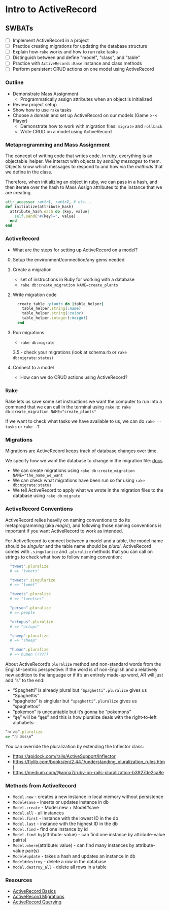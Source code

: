 Intro to ActiveRecord
===

## SWBATs
- [ ] Implement ActiveRecord in a project
- [ ] Practice creating migrations for updating the database structure
- [ ] Explain how `rake` works and how to run rake tasks
- [ ] Distinguish between and define "model", "class", and "table"
- [ ] Practice with `ActiveRecord::Base` instance and class methods
- [ ] Perform persistent CRUD actions on one model using ActiveRecord

### Outline
* Demonstrate Mass Assignment
  - Programmatically assign attributes when an object is initialized
* Review project setup
* Show how to use `rake` tasks
* Choose a domain and set up ActiveRecord on our models (Game >-< Player)
  * Demonstrate how to work with migration files: `migrate` and `rollback`
  * Write CRUD on a model using ActiveRecord

### Metaprogramming and Mass Assignment
The concept of writing code that writes code. In ruby, everything is an objectable_helper. We interact with objects by *sending messages* to them. Objects know which messages to respond to and how via the *methods* that we define in the class.

Therefore, when initializing an object in ruby, we can pass in a hash, and then iterate over the hash to Mass Assign attributes to the instance that we are creating.

```ruby
attr_accessor :attr1, :attr2, # etc...
def initialize(attribute_hash)
  attribute_hash.each do |key, value|
    self.send("#{key}=", value)
  end
end
```

### ActiveRecord

* What are the steps for setting up ActiveRecord on a model?

0. Setup the environment/connection/any gems needed

1. Create a migration
    - set of instructions in Ruby for working with a database
    - `rake db:create_migration NAME=create_plants`

2. Write migration code
    ```rb
      create_table :plants do |table_helper|
        table_helper.string(:name)
        table_helper.string(:color)
        table_helper.integer(:height)
      end
    ```

3. Run migrations
    - `rake db:migrate`

    3.5 - check your migrations (look at schema.rb or `rake db:migrate:status`)

4. Connect to a model

    * How can we do CRUD actions using ActiveRecord?

### Rake

Rake lets us save some set instructions we want the computer to run into a command that we can call in the terminal using `rake` ie: `rake db:create_migration NAME="create_plants"`

If we want to check what tasks we have available to us, we can do `rake --tasks` or `rake -T`

### Migrations
Migrations are ActiveRecord keeps track of database changes over time.

We specify how we want the database to change in the migration file: [docs](https://guides.rubyonrails.org/active_record_migrations.html)

* We can create migrations using `rake db:create_migration NAME="the_name_we_want`
* We can check what migrations have been run so far using `rake db:migrate:status`
* We tell ActiveRecord to apply what we wrote in the migration files to the database using `rake db:migrate`

### ActiveRecord Conventions
ActiveRecord relies heavily on naming conventions to do its metaprogramming (aka *magic*), and following those naming conventions is important if you want ActiveRecord to work as intended.

For ActiveRecord to connect between a model and a table, the model name should be *singular* and the table name should be *plural*. ActiveRecord comes with `.singularize` and `.pluralize` methods that you can call on strings to check what how to follow naming convention:

```rb
  "tweet".pluralize
  # => "tweets"

  "tweets".singularize
  # => "tweet"

  "tweets".pluralize
  # => "tweetses"

  "person".pluralize
  # => people

  "octopus".pluralize
  # => "octopi"

  "sheep".pluralize
  # => "sheep"

  "human".pluralize
  # => humen (????)
```

About ActiveRecord’s `pluralize` method and non-standard words from the English-centric perspective:
if the word is of non-English and a relatively new addition to the language or if it’s an entirely made-up word, AR will just add “s” to the end:

- “Spaghetti” is already plural but `“Spaghetti”.pluralize` gives us “Spaghettis”
- “spaghetto” is singlular but `“spaghetti”.pluralize` gives us “spaghettos”
- “pokemon” is uncountable but it’s gonna be “pokemons”
- “ąę” will be “ąęs”
and this is how pluralize deals with the right-to-left alphabets:

```ruby
“מה זה“.pluralize
=> “מה זהs\n”
```

You can override the pluralization by extending the Inflector class:
- <https://apidock.com/rails/ActiveSupport/Inflector>
- <https://flylib.com/books/en/2.44.1/understanding_pluralization_rules.html>
- <https://medium.com/@anna7/ruby-on-rails-pluralization-b3927de2ca8e>

### Methods from ActiveRecord

* `Model.new` - creates a new instance in local memory without persistence
* `Model#save` - inserts or updates instance in db
* `Model.create` - Model.new + Model#save
* `Model.all` - all instances
* `Model.first` - instance with the lowest ID in the db
* `Model.last` - instance with the highest ID in the db
* `Model.find` - find one instance by id
* `Model.find_by`(attribute: value) - can find one instance by attribute-value pair(s)
* `Model.where`(attribute: value) - can find many instances by attribute-value pair(s)
* `Model#update` - takes a hash and updates an instance in db
* `Model#destroy` - delete a row in the database
* `Model.destroy_all` - delete all rows in a table

### Resources
- [ActiveRecord Basics](https://guides.rubyonrails.org/active_record_basics.html)
- [ActiveRecord Migrations](https://guides.rubyonrails.org/active_record_migrations.html)
- [ActiveRecord Querying](https://guides.rubyonrails.org/active_record_querying.html)
